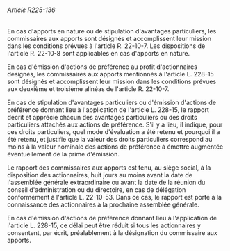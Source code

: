 ###### Article R225-136

En cas d'apports en nature ou de stipulation d'avantages particuliers, les commissaires aux apports sont désignés et accomplissent leur mission dans les conditions prévues à l'article R. 22-10-7. Les dispositions de l'article R. 22-10-8 sont applicables en cas d'apports en nature.

En cas d'émission d'actions de préférence au profit d'actionnaires désignés, les commissaires aux apports mentionnés à l'article L. 228-15 sont désignés et accomplissent leur mission dans les conditions prévues aux deuxième et troisième alinéas de l'article R. 22-10-7.

En cas de stipulation d'avantages particuliers ou d'émission d'actions de préférence donnant lieu à l'application de l'article L. 228-15, le rapport décrit et apprécie chacun des avantages particuliers ou des droits particuliers attachés aux actions de préférence. S'il y a lieu, il indique, pour ces droits particuliers, quel mode d'évaluation a été retenu et pourquoi il a été retenu, et justifie que la valeur des droits particuliers correspond au moins à la valeur nominale des actions de préférence à émettre augmentée éventuellement de la prime d'émission.

Le rapport des commissaires aux apports est tenu, au siège social, à la disposition des actionnaires, huit jours au moins avant la date de l'assemblée générale extraordinaire ou avant la date de la réunion du conseil d'administration ou du directoire, en cas de délégation conformément à l'article L. 22-10-53. Dans ce cas, le rapport est porté à la connaissance des actionnaires à la prochaine assemblée générale.

En cas d'émission d'actions de préférence donnant lieu à l'application de l'article L. 228-15, ce délai peut être réduit si tous les actionnaires y consentent, par écrit, préalablement à la désignation du commissaire aux apports.

